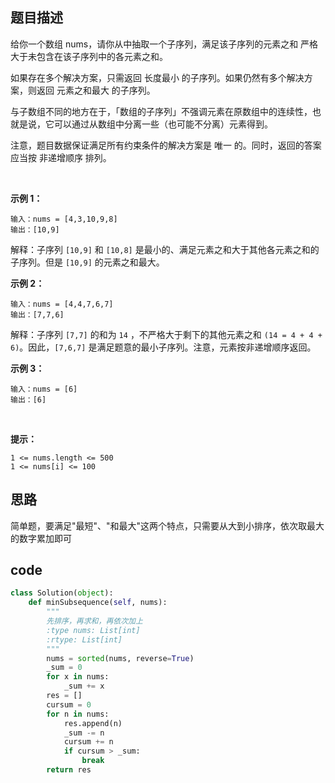 ## 题目描述

给你一个数组 nums，请你从中抽取一个子序列，满足该子序列的元素之和 严格 大于未包含在该子序列中的各元素之和。

如果存在多个解决方案，只需返回 长度最小 的子序列。如果仍然有多个解决方案，则返回 元素之和最大 的子序列。

与子数组不同的地方在于，「数组的子序列」不强调元素在原数组中的连续性，也就是说，它可以通过从数组中分离一些（也可能不分离）元素得到。

注意，题目数据保证满足所有约束条件的解决方案是 唯一 的。同时，返回的答案应当按 非递增顺序 排列。

 

**示例 1：**

    输入：nums = [4,3,10,9,8]
    输出：[10,9] 

解释：子序列 `[10,9]` 和 `[10,8]` 是最小的、满足元素之和大于其他各元素之和的子序列。但是 `[10,9]` 的元素之和最大。 

**示例 2：**

    输入：nums = [4,4,7,6,7]
    输出：[7,7,6] 

解释：子序列 `[7,7]` 的和为 `14` ，不严格大于剩下的其他元素之和 `(14 = 4 + 4 + 6)`。因此，`[7,6,7]` 是满足题意的最小子序列。注意，元素按非递增顺序返回。  

**示例 3：**

    输入：nums = [6]
    输出：[6]
 

**提示：**

    1 <= nums.length <= 500
    1 <= nums[i] <= 100


## 思路

简单题，要满足"最短"、"和最大"这两个特点，只需要从大到小排序，依次取最大的数字累加即可

## code

```python
class Solution(object):
    def minSubsequence(self, nums):
        """
        先排序，再求和，再依次加上
        :type nums: List[int]
        :rtype: List[int]
        """
        nums = sorted(nums, reverse=True)
        _sum = 0
        for x in nums:
            _sum += x
        res = []
        cursum = 0
        for n in nums:
            res.append(n)
            _sum -= n
            cursum += n
            if cursum > _sum:
                break
        return res
```
